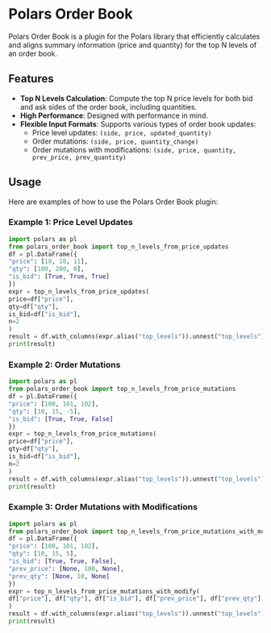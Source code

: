# Polars Order Book

Polars Order Book is a plugin for the Polars library that efficiently calculates and aligns summary information (price and quantity) for the top N levels of an order book.

## Features

- **Top N Levels Calculation**: Compute the top N price levels for both bid and ask sides of the order book, including quantities.
- **High Performance**: Designed with performance in mind.
- **Flexible Input Formats**: Supports various types of order book updates:
  - Price level updates: `(side, price, updated_quantity)`
  - Order mutations: `(side, price, quantity_change)`
  - Order mutations with modifications: `(side, price, quantity, prev_price, prev_quantity)`

## Usage

Here are examples of how to use the Polars Order Book plugin:

### Example 1: Price Level Updates

```python
import polars as pl
from polars_order_book import top_n_levels_from_price_updates
df = pl.DataFrame({
"price": [10, 10, 11],
"qty": [100, 200, 0],
"is_bid": [True, True, True]
})
expr = top_n_levels_from_price_updates(
price=df["price"],
qty=df["qty"],
is_bid=df["is_bid"],
n=2
)
result = df.with_columns(expr.alias("top_levels")).unnest("top_levels")
print(result)
```

### Example 2: Order Mutations

```python
import polars as pl
from polars_order_book import top_n_levels_from_price_mutations
df = pl.DataFrame({
"price": [100, 101, 102],
"qty": [10, 15, -5],
"is_bid": [True, True, False]
})
expr = top_n_levels_from_price_mutations(
price=df["price"],
qty=df["qty"],
is_bid=df["is_bid"],
n=2
)
result = df.with_columns(expr.alias("top_levels")).unnest("top_levels")
print(result)
```

### Example 3: Order Mutations with Modifications

```python
import polars as pl
from polars_order_book import top_n_levels_from_price_mutations_with_modify
df = pl.DataFrame({
"price": [100, 101, 102],
"qty": [10, 15, 5],
"is_bid": [True, True, False],
"prev_price": [None, 100, None],
"prev_qty": [None, 10, None]
})
expr = top_n_levels_from_price_mutations_with_modify(
df["price"], df["qty"], df["is_bid"], df["prev_price"], df["prev_qty"], n=2
)
result = df.with_columns(expr.alias("top_levels")).unnest("top_levels")
print(result)
```

